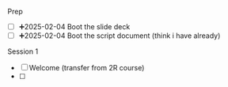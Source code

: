 Prep

- [ ] ➕2025-02-04 Boot the slide deck
- [ ] ➕2025-02-04 Boot the script document (think i have already)

Session 1

- [ ] Welcome (transfer from 2R course)
- [ ] 